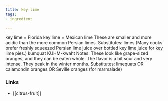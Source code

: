 ```yaml
---
title: key lime
tags:
- ingredient

---
```

key lime = Florida key lime = Mexican lime These are smaller and more acidic than the more common Persian limes. Substitutes: limes (Many cooks prefer freshly squeezed Persian lime juice over bottled key lime juice for key lime pies.) kumquat KUHM-kwaht Notes: These look like grape-sized oranges, and they can be eaten whole. The flavor is a bit sour and very intense. They peak in the winter months. Substitutes: limequats OR calamondin oranges OR Seville oranges (for marmalade)

### Links

* [[citrus-fruit]]
